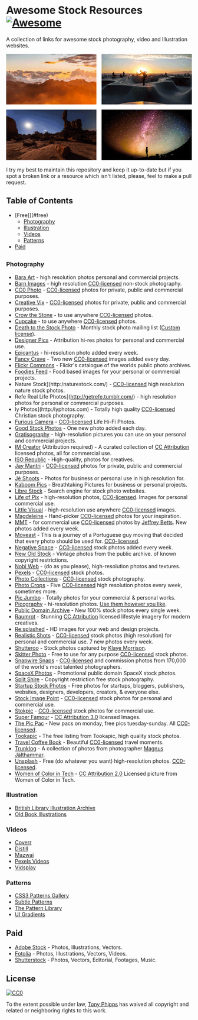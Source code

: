 # Awesome Stock Resources [![Awesome](https://cdn.rawgit.com/sindresorhus/awesome/d7305f38d29fed78fa85652e3a63e154dd8e8829/media/badge.svg)](https://github.com/sindresorhus/awesome)

A collection of links for awesome stock photography, video and Illustration websites.

![Introductory images](/img/splash.png)

I try my best to maintain this repository and keep it up-to-date but if you spot a broken link or a resource which isn't listed, please, feel to make a pull request.

## Table of Contents

* [Free]](#free)
  * [Photography](#photography)
  * [Illustration](#illustration)
  * [Videos](#videos)
  * [Patterns](#patterns)
* [Paid](#paid)

##

### Photography

* [Bara Art](http://www.bara-art.com/) - high resolution photos personal and commercial projects.
* [Barn Images](http://barnimages.com/) - high resolution [CC0-licensed](https://creativecommons.org/publicdomain/zero/1.0/) non-stock photography.
* [CC0 Photo](http://cc0.photo/) - [CC0-licensed](https://creativecommons.org/publicdomain/zero/1.0/) photos for private, public and commercial purposes.
* [Creative Vix](http://creativevix.com/stock) - [CC0-licensed](https://creativecommons.org/publicdomain/zero/1.0/) photos for private, public and commercial purposes.
* [Crow the Stone](http://crowthestone.com/) - to use anywhere [CC0-licensed](http://creativecommons.org/publicdomain/zero/1.0/) photos.
* [Cupcake](http://cupcake.nilssonlee.se/) - to use anywhere [CC0-licensed](http://creativecommons.org/publicdomain/zero/1.0/) photos.
* [Death to the Stock Photo](http://join.deathtothestockphoto.com/) - Monthly stock photo mailing list ([Custom license](http://www.mediafire.com/view/2ifplcw682487nz/Death_to_the_Stock_Photo_-_Photograph_End_User_License_%281-2014%29_%281%29.pdf)).
* [Designer Pics](http://www.designerspics.com/) - Attribution hi-res photos for personal and commercial use.
* [Epicantus](http://epicantus.tumblr.com/) - hi-resolution photo added every week.
* [Fancy Crave](http://fancycrave.com/) - Two new [CC0-licensed](http://creativecommons.org/publicdomain/zero/1.0/) images added every day.
* [Flickr Commons](https://www.flickr.com/commons) - Flickr's catalogue of the worlds public photo archives.
* [Foodies Feed](http://foodiesfeed.com) - Food based images for your personal or commercial projects.
*  Nature Stock](http:/naturestock.com/) - [CC0-licensed](http://creativecommons.org/publicdomain/zero/1.0/) high resolution nature stock photos.
*  Refe Real Life Photos](http://getrefe.tumblr.com/) - high resolution photos for personal or commercial purposes.
* ly Photos](http:/lyphotos.com) - Totally high quality [CC0-licensed](http://creativecommons.org/publicdomain/zero/1.0/) Christian stock photography.
* [Furious Camera](http://furiouscamera.com/) - [CC0-licensed](http://creativecommons.org/publicdomain/zero/1.0/) Life Hi-Fi Photos.
* [Good Stock Photos](https://goodstock.photos/) - One new photo added each day.
* [Gratisography](http://www.gratisography.com/) - high-resolution pictures you can use on your personal and commercial projects.
* [IM Creator](http://www.imcreator.com) (Attribution required) - A curated collection of [CC Attribution](http://creativecommons.org/licenses/by/2.5/) licensed photos, all for commercial use.
* [ISO Republic](http://isorepublic.com/) - High-quality, photos for creatives.
* [Jay Mantri](http://jaymantri.com/) - [CC0-licensed](https://creativecommons.org/publicdomain/zero/1.0/) photos for private, public and commercial purposes.
* [Jé Shoots](http://jeshoots.com/) - Photos for business or personal use in high resolution for.
* [Kaboom Pics](http://kaboompics.com/) - Breathtaking Pictures for business or personal projects.
* [Libre Stock](http://librestock.com/) - Search engine for stock photo websites.
* [Life of Pix](http://www.lifeofpix.com/) - high-resolution photos, [CC0-licensed](https://creativecommons.org/publicdomain/zero/1.0/). Images for personal commercial use.
* [Little Visual](http://littlevisuals.co/) - high-resolution use anywhere [CC0-licensed](https://creativecommons.org/publicdomain/zero/1.0/) images.
* [Magdeleine](http://magdeleine.co/browse/) - Hand-picker [CC0-licensed](https://creativecommons.org/publicdomain/zero/1.0/) photos for your inspiration.
* [MMT](http://mmt.li/) - for commercial use [CC0-licensed](https://creativecommons.org/publicdomain/zero/1.0/) photos by [Jeffrey Betts](http://jeffreybetts.me/). New photos added every week.
* [Moveast](http://moveast.me/) - This is a journey of a Portuguese guy moving that decided that every photo should be used for. [CC0-licensed](https://creativecommons.org/publicdomain/zero/1.0/).
* [Negative Space](http://negativespace.co/) - [CC0-licensed](https://creativecommons.org/publicdomain/zero/1.0/) stock photos added every week.
* [New Old Stock](http://nos.twnsnd.co/) - Vintage photos from the public archive. of known copyright restrictions.
* [Nobl Web](http://www.noblweb.com/) - (do as you please), high-resolution photos and textures.
* [Pexels](http://www.pexels.com/) - [CC0-licensed](https://creativecommons.org/publicdomain/zero/1.0/) stock photos.
* [Photo Collections](http://photocollections.io/) - [CC0-licensed](https://creativecommons.org/publicdomain/zero/1.0/) stock photography.
* [Photo Crops](http://www.photocrops.com/) - Five [CC0-licensed](https://creativecommons.org/publicdomain/zero/1.0/) high resolution photos every week, sometimes more.
* [Pic Jumbo](http://picjumbo.com/) - Totally photos for your commercial & personal works.
* [Picography](http://picography.co/) - hi-resolution photos. [Use them however you like](http://picography.co/terms/).
* [Public Domain Archive](http://publicdomainarchive.com/) - New 100% stock photos every single week.
* [Raumrot](http://raumrot.com/) - Stunning [CC Attribution](http://creativecommons.org/licenses/by/2.5/) licensed lifestyle imagery for modern creatives.
* [Re:splashed](http://www.resplashed.com/) - HD images for your web and design projects.
* [Realistic Shots](http://realisticshots.com/) - [CC0-licensed](https://creativecommons.org/publicdomain/zero/1.0/) stock photos (high resolution) for personal and commercial use. 7 new photos every week.
* [Shutteroo](http://shutteroo.com/) - Stock photos captured by [Klaye Morrison](http://shutteroo.com/about/).
* [Skitter Photo](http://skitterphoto.com/) - Free to use for any purpose [CC0-licensed](https://creativecommons.org/publicdomain/zero/1.0/) stock photos.
* [Snapwire Snaps](http://snapwiresnaps.tumblr.com/) - [CC0-licensed](https://creativecommons.org/publicdomain/zero/1.0/) and commission photos from 170,000 of the world's most talented photographers.
* [SpaceX Photos](https://www.flickr.com/photos/spacexphotos/) - Promotional public domain SpaceX stock photos.
* [Split Shire](http://splitshire.com/) - Copyright restriction free stock photography.
* [Startup Stock Photos](http://startupstockphotos.com/) - Free photos for startups, bloggers, publishers, websites, designers, developers, creators,
& everyone else.
* [Stock Image Point](http://www.stock-image-point.com/) - [CC0-licensed](https://creativecommons.org/publicdomain/zero/1.0/) stock photos for personal and commercial use.
* [Stokpic](http://stokpic.com/) - [CC0-licensed](https://creativecommons.org/publicdomain/zero/1.0/) stock photos for commercial use.
* [Super Famour](http://images.superfamous.com/) - [CC Attribution 3.0](http://creativecommons.org/licenses/by/3.0/) licensed Images.
* [The Pic Pac](https://thepicpac.com/) - New pacs on monday, free pics tuesday-sunday. All [CC0-licensed](https://creativecommons.org/publicdomain/zero/1.0/).
* [Tookapic](https://stock.tookapic.com/?filter=free) - The free listing from Tookapic, high quality stock photos.
* [Travel Coffee Book](http://travelcoffeebook.com/) - Beautiful [CC0-licensed](https://creativecommons.org/publicdomain/zero/1.0/) travel moments.
* [Trunklog](http://trunklog.com/) - A collection of photos from photographer [Magnus Jälthammar](https://twitter.com/jalthammar).
* [Unsplash](https://unsplash.com/) - Free (do whatever you want) high-resolution photos. [CC0-licensed](https://creativecommons.org/publicdomain/zero/1.0/).
* [Women of Color in Tech](https://www.flickr.com/photos/wocintechchat/) - [CC Attribution 2.0](http://creativecommons.org/licenses/by/2.0/) Licensed picture from Women of Color in Tech.

### Illustration

* [British Library Illustration Archive](https://www.flickr.com/photos/britishlibrary/)
* [Old Book Illustrations](http://www.oldbookillustrations.com/)

### Videos

* [Coverr](http://coverr.co/)
* [Distill](http://www.wedistill.io/)
* [Mazwai](http://mazwai.com/)
* [Pexels Videos](https://videos.pexels.com/)
* [Vidsplay](http://www.vidsplay.com/)

### Patterns

* [CSS3 Patterns Gallery](http://lea.verou.me/css3patterns/)
* [Subtle Patterns](http://subtlepatterns.com/)
* [The Pattern Library](http://thepatternlibrary.com/)
* [UI Gradients](http://uigradients.com/)

## Paid

* [Adobe Stock](https://stock.adobe.com/) - Photos, Illustrations, Vectors.
* [Fotolia](https://fotolia.com/) - Photos, Illustrations, Vectors, Videos.
* [Shutterstock](http://www.shutterstock.com/) - Photos, Vectors, Editorial, Footages, Music.

## License

[![CC0](https://i.creativecommons.org/p/zero/1.0/88x31.png)](https://creativecommons.org/publicdomain/zero/1.0/)

To the extent possible under law, [Tony Phipps](http://twitter.com/neutraltone) has waived all copyright and related or neighboring rights to this work.
